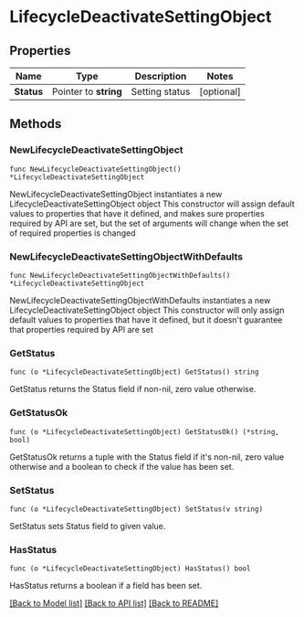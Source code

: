 # LifecycleDeactivateSettingObject

## Properties

Name | Type | Description | Notes
------------ | ------------- | ------------- | -------------
**Status** | Pointer to **string** | Setting status | [optional] 

## Methods

### NewLifecycleDeactivateSettingObject

`func NewLifecycleDeactivateSettingObject() *LifecycleDeactivateSettingObject`

NewLifecycleDeactivateSettingObject instantiates a new LifecycleDeactivateSettingObject object
This constructor will assign default values to properties that have it defined,
and makes sure properties required by API are set, but the set of arguments
will change when the set of required properties is changed

### NewLifecycleDeactivateSettingObjectWithDefaults

`func NewLifecycleDeactivateSettingObjectWithDefaults() *LifecycleDeactivateSettingObject`

NewLifecycleDeactivateSettingObjectWithDefaults instantiates a new LifecycleDeactivateSettingObject object
This constructor will only assign default values to properties that have it defined,
but it doesn't guarantee that properties required by API are set

### GetStatus

`func (o *LifecycleDeactivateSettingObject) GetStatus() string`

GetStatus returns the Status field if non-nil, zero value otherwise.

### GetStatusOk

`func (o *LifecycleDeactivateSettingObject) GetStatusOk() (*string, bool)`

GetStatusOk returns a tuple with the Status field if it's non-nil, zero value otherwise
and a boolean to check if the value has been set.

### SetStatus

`func (o *LifecycleDeactivateSettingObject) SetStatus(v string)`

SetStatus sets Status field to given value.

### HasStatus

`func (o *LifecycleDeactivateSettingObject) HasStatus() bool`

HasStatus returns a boolean if a field has been set.


[[Back to Model list]](../README.md#documentation-for-models) [[Back to API list]](../README.md#documentation-for-api-endpoints) [[Back to README]](../README.md)


